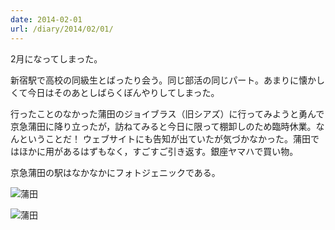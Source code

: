 ```yaml
---
date: 2014-02-01
url: /diary/2014/02/01/
---
```


2月になってしまった。

新宿駅で高校の同級生とばったり会う。同じ部活の同じパート。あまりに懐かしくて今日はそのあとしばらくぼんやりしてしまった。

行ったことのなかった蒲田のジョイブラス（旧シアズ）に行ってみようと勇んで京急蒲田に降り立ったが，訪ねてみると今日に限って棚卸しのため臨時休業。なんということだ！ ウェブサイトにも告知が出ていたが気づかなかった。蒲田ではほかに用があるはずもなく，すごすご引き返す。銀座ヤマハで買い物。

京急蒲田の駅はなかなかにフォトジェニックである。

![蒲田](http://instagram.com/p/j3Oon7SLmH/media?size=l "蒲田")

![蒲田](http://instagram.com/p/j3PGQxyLmj/media?size=l "蒲田")